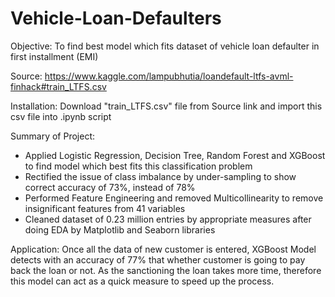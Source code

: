 # Vehicle-Loan-Defaulters

Objective: To find best model which fits dataset of vehicle loan defaulter in first installment (EMI)

Source: https://www.kaggle.com/lampubhutia/loandefault-ltfs-avml-finhack#train_LTFS.csv

Installation: Download "train_LTFS.csv" file from Source link and import this csv file into .ipynb script

Summary of Project:
- Applied Logistic Regression, Decision Tree, Random Forest and XGBoost to find model which best fits this classification problem
- Rectified the issue of class imbalance by under-sampling to show correct accuracy of 73%, instead of 78%
- Performed Feature Engineering and removed Multicollinearity to remove insignificant features from 41 variables
- Cleaned dataset of 0.23 million entries by appropriate measures after doing EDA by Matplotlib and Seaborn libraries

Application: Once all the data of new customer is entered, XGBoost Model detects with an accuracy of 77% that whether customer is going to pay back the loan or not. As the sanctioning the loan takes more time, therefore this model can act as a quick measure to speed up the process.
